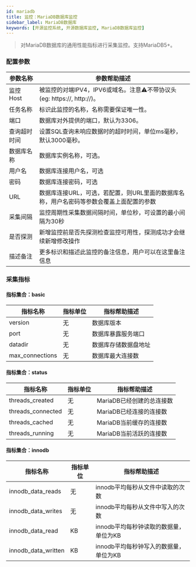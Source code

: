 ```yaml
---
id: mariadb  
title: 监控：MariaDB数据库监控      
sidebar_label: MariaDB数据库   
keywords: [开源监控系统, 开源数据库监控, MariaDB数据库监控]
---
```


> 对MariaDB数据库的通用性能指标进行采集监控。支持MariaDB5+。

### 配置参数

| 参数名称      | 参数帮助描述 |
| ----------- | ----------- |
| 监控Host     | 被监控的对端IPV4，IPV6或域名。注意⚠️不带协议头(eg: https://, http://)。 |
| 任务名称     | 标识此监控的名称，名称需要保证唯一性。  |
| 端口        | 数据库对外提供的端口，默认为3306。  |
| 查询超时时间 | 设置SQL查询未响应数据时的超时时间，单位ms毫秒，默认3000毫秒。  |
| 数据库名称   | 数据库实例名称，可选。  |
| 用户名      | 数据库连接用户名，可选 |
| 密码        | 数据库连接密码，可选 |
| URL        | 数据库连接URL，可选，若配置，则URL里面的数据库名称，用户名密码等参数会覆盖上面配置的参数  |
| 采集间隔    | 监控周期性采集数据间隔时间，单位秒，可设置的最小间隔为30秒  |
| 是否探测    | 新增监控前是否先探测检查监控可用性，探测成功才会继续新增修改操作  |
| 描述备注    | 更多标识和描述此监控的备注信息，用户可以在这里备注信息  |

### 采集指标

#### 指标集合：basic

| 指标名称      | 指标单位 | 指标帮助描述 |
| ----------- | ----------- | ----------- |
| version         | 无 | 数据库版本 |
| port            | 无 | 数据库暴露服务端口 |
| datadir         | 无 | 数据库存储数据盘地址 |
| max_connections | 无 | 数据库最大连接数 |

#### 指标集合：status

| 指标名称      | 指标单位 | 指标帮助描述 |
| ----------- | ----------- | ----------- |
| threads_created         | 无 | MariaDB已经创建的总连接数 |
| threads_connected            | 无 | MariaDB已经连接的连接数 |
| threads_cached         | 无 | MariaDB当前缓存的连接数 |
| threads_running | 无 | MariaDB当前活跃的连接数 |


#### 指标集合：innodb

| 指标名称      | 指标单位 | 指标帮助描述 |
| ----------- | ----------- | ----------- |
| innodb_data_reads         | 无 | innodb平均每秒从文件中读取的次数 |
| innodb_data_writes            | 无 | innodb平均每秒从文件中写入的次数 |
| innodb_data_read         | KB | innodb平均每秒钟读取的数据量，单位为KB |
| innodb_data_written | KB | innodb平均每秒钟写入的数据量，单位为KB |   




